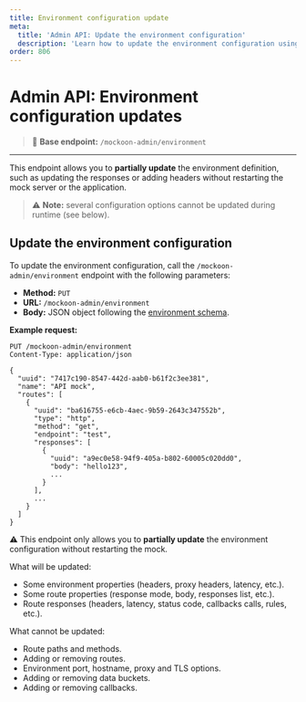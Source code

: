 ```yaml
---
title: Environment configuration update
meta:
  title: 'Admin API: Update the environment configuration'
  description: 'Learn how to update the environment configuration using the admin API: add, update and delete routes, responses, and more'
order: 806
---
```


# Admin API: Environment configuration updates

> 🔌 **Base endpoint:** `/mockoon-admin/environment`

---

This endpoint allows you to **partially update** the environment definition, such as updating the responses or adding headers without restarting the mock server or the application.

> ⚠️ **Note:** several configuration options cannot be updated during runtime (see below).

## Update the environment configuration

To update the environment configuration, call the `/mockoon-admin/environment` endpoint with the following parameters:

- **Method:** `PUT`
- **URL:** `/mockoon-admin/environment`
- **Body:** JSON object following the [environment schema](https://github.com/mockoon/mockoon/blob/main/packages/commons/src/models/environment.model.ts#L50-L71).

**Example request:**

```http
PUT /mockoon-admin/environment
Content-Type: application/json

{
  "uuid": "7417c190-8547-442d-aab0-b61f2c3ee381",
  "name": "API mock",
  "routes": [
    {
      "uuid": "ba616755-e6cb-4aec-9b59-2643c347552b",
      "type": "http",
      "method": "get",
      "endpoint": "test",
      "responses": [
        {
          "uuid": "a9ec0e58-94f9-405a-b802-60005c020dd0",
          "body": "hello123",
          ...
        }
      ],
      ...
    }
  ]
}
```

⚠️ This endpoint only allows you to **partially update** the environment configuration without restarting the mock.

What will be updated:

- Some environment properties (headers, proxy headers, latency, etc.).
- Some route properties (response mode, body, responses list, etc.).
- Route responses (headers, latency, status code, callbacks calls, rules, etc.).

What cannot be updated:

- Route paths and methods.
- Adding or removing routes.
- Environment port, hostname, proxy and TLS options.
- Adding or removing data buckets.
- Adding or removing callbacks.

